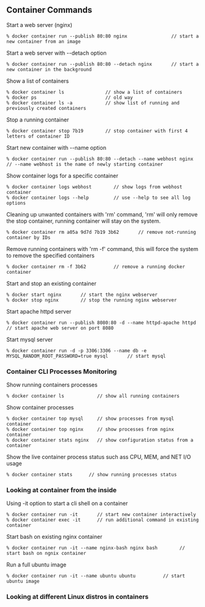 ## Container Commands

Start a web server (nginx)  
```docker
% docker container run --publish 80:80 nginx                // start a new container from an image 
``` 

Start a web server with --detach option 
```docker
% docker container run --publish 80:80 --detach nginx       // start a new container in the background
```

Show a list of containers
```docker
% docker container ls               // show a list of containers
% docker ps                         // old way
% docker container ls -a            // show list of running and previously created containers 
```  

Stop a running container  
```docker
% docker container stop 7b19        // stop container with first 4 letters of container ID
```  

Start new container with --name option  
```docker
% docker container run --publish 80:80 --detach --name webhost nginx       // --name webhost is the name of newly starting container  
```

Show container logs for a specific container  
```docker
% docker container logs webhost        // show logs from webhost container 
% docker container logs --help         // use --help to see all log options
```

Cleaning up unwanted containers with 'rm' command, 'rm' will only remove the stop container, running container will stay on the system.  
```docker
% docker container rm a05a 9d7d 7b19 3b62       // remove not-running container by IDs 
```

Remove running containers with 'rm -f' command, this will force the system to remove the specified containers  
```docker
% docker container rm -f 3b62          // remove a running docker container
``` 

Start and stop an existing container  
```docker
% docker start nginx       // start the nginx webserver
% docker stop nginx        // stop the running nginx webserver
```  

Start apache httpd server  
```docker
% docker container run --publish 8080:80 -d --name httpd-apache httpd      // start apache web server on port 8080
```  

Start mysql server  
```docker
% docker container run -d -p 3306:3306 --name db -e MYSQL_RANDOM_ROOT_PASSWORD=true mysql       // start mysql
```  

### Container CLI Processes Monitoring  

Show running containers processes  
```docker
% docker container ls            // show all running containers
```  

Show container processes 
```docker 
% docker container top mysql     // show processes from mysql container
% docker container top nginx     // show processes from nginx container
% docker container stats nginx   // show configuration status from a container
```   

Show the live container process status such ass CPU, MEM, and NET I/O usage  
```docker
% docker container stats      // show running processes status
```  

### Looking at container from the inside  

Using -it option to start a cli shell on a container  
```docker 
% docker container run -it       // start new container interactively 
% docker container exec -it      // run additional command in existing container
```  

Start bash on existing nginx container  
```docker 
% docker container run -it --name nginx-bash nginx bash        // start bash on ngnix container
```  

Run a full ubuntu image  
```docker
% docker container run -it --name ubuntu ubuntu          // start ubuntu image 
``` 



### Looking at different Linux distros in containers











